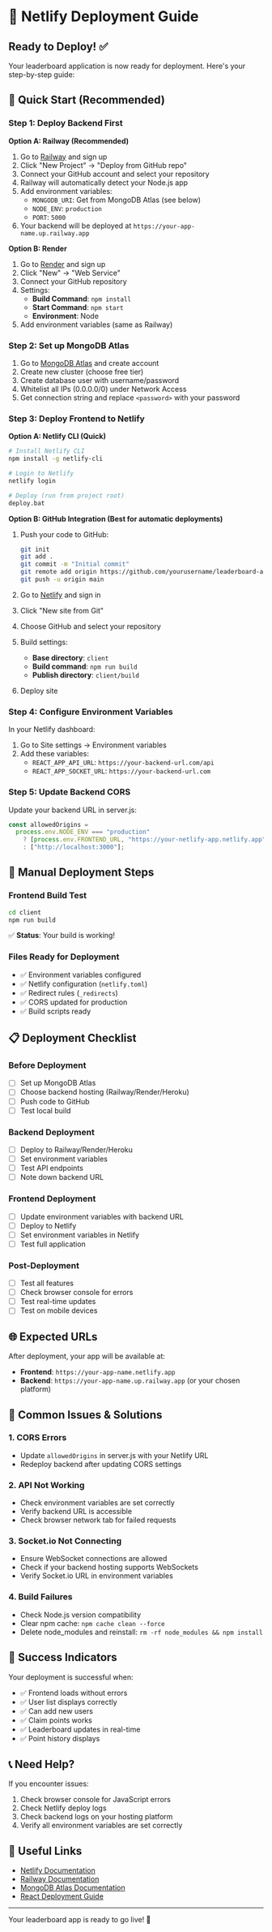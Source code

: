 # 🚀 Netlify Deployment Guide

## Ready to Deploy! ✅

Your leaderboard application is now ready for deployment. Here's your step-by-step guide:

## 🎯 Quick Start (Recommended)

### Step 1: Deploy Backend First

**Option A: Railway (Recommended)**

1. Go to [Railway](https://railway.app) and sign up
2. Click "New Project" → "Deploy from GitHub repo"
3. Connect your GitHub account and select your repository
4. Railway will automatically detect your Node.js app
5. Add environment variables:
   - `MONGODB_URI`: Get from MongoDB Atlas (see below)
   - `NODE_ENV`: `production`
   - `PORT`: `5000`
6. Your backend will be deployed at `https://your-app-name.up.railway.app`

**Option B: Render**

1. Go to [Render](https://render.com) and sign up
2. Click "New" → "Web Service"
3. Connect your GitHub repository
4. Settings:
   - **Build Command**: `npm install`
   - **Start Command**: `npm start`
   - **Environment**: Node
5. Add environment variables (same as Railway)

### Step 2: Set up MongoDB Atlas

1. Go to [MongoDB Atlas](https://cloud.mongodb.com) and create account
2. Create new cluster (choose free tier)
3. Create database user with username/password
4. Whitelist all IPs (0.0.0.0/0) under Network Access
5. Get connection string and replace `<password>` with your password

### Step 3: Deploy Frontend to Netlify

**Option A: Netlify CLI (Quick)**

```bash
# Install Netlify CLI
npm install -g netlify-cli

# Login to Netlify
netlify login

# Deploy (run from project root)
deploy.bat
```

**Option B: GitHub Integration (Best for automatic deployments)**

1. Push your code to GitHub:

   ```bash
   git init
   git add .
   git commit -m "Initial commit"
   git remote add origin https://github.com/yourusername/leaderboard-app.git
   git push -u origin main
   ```

2. Go to [Netlify](https://netlify.com) and sign in
3. Click "New site from Git"
4. Choose GitHub and select your repository
5. Build settings:
   - **Base directory**: `client`
   - **Build command**: `npm run build`
   - **Publish directory**: `client/build`
6. Deploy site

### Step 4: Configure Environment Variables

In your Netlify dashboard:

1. Go to Site settings → Environment variables
2. Add these variables:
   - `REACT_APP_API_URL`: `https://your-backend-url.com/api`
   - `REACT_APP_SOCKET_URL`: `https://your-backend-url.com`

### Step 5: Update Backend CORS

Update your backend URL in server.js:

```javascript
const allowedOrigins =
  process.env.NODE_ENV === "production"
    ? [process.env.FRONTEND_URL, "https://your-netlify-app.netlify.app"]
    : ["http://localhost:3000"];
```

## 🔧 Manual Deployment Steps

### Frontend Build Test

```bash
cd client
npm run build
```

✅ **Status**: Your build is working!

### Files Ready for Deployment

- ✅ Environment variables configured
- ✅ Netlify configuration (`netlify.toml`)
- ✅ Redirect rules (`_redirects`)
- ✅ CORS updated for production
- ✅ Build scripts ready

## 📋 Deployment Checklist

### Before Deployment

- [ ] Set up MongoDB Atlas
- [ ] Choose backend hosting (Railway/Render/Heroku)
- [ ] Push code to GitHub
- [ ] Test local build

### Backend Deployment

- [ ] Deploy to Railway/Render/Heroku
- [ ] Set environment variables
- [ ] Test API endpoints
- [ ] Note down backend URL

### Frontend Deployment

- [ ] Update environment variables with backend URL
- [ ] Deploy to Netlify
- [ ] Set environment variables in Netlify
- [ ] Test full application

### Post-Deployment

- [ ] Test all features
- [ ] Check browser console for errors
- [ ] Test real-time updates
- [ ] Test on mobile devices

## 🌐 Expected URLs

After deployment, your app will be available at:

- **Frontend**: `https://your-app-name.netlify.app`
- **Backend**: `https://your-app-name.up.railway.app` (or your chosen platform)

## 🚨 Common Issues & Solutions

### 1. CORS Errors

- Update `allowedOrigins` in server.js with your Netlify URL
- Redeploy backend after updating CORS settings

### 2. API Not Working

- Check environment variables are set correctly
- Verify backend URL is accessible
- Check browser network tab for failed requests

### 3. Socket.io Not Connecting

- Ensure WebSocket connections are allowed
- Check if your backend hosting supports WebSockets
- Verify Socket.io URL in environment variables

### 4. Build Failures

- Check Node.js version compatibility
- Clear npm cache: `npm cache clean --force`
- Delete node_modules and reinstall: `rm -rf node_modules && npm install`

## 🎉 Success Indicators

Your deployment is successful when:

- ✅ Frontend loads without errors
- ✅ User list displays correctly
- ✅ Can add new users
- ✅ Claim points works
- ✅ Leaderboard updates in real-time
- ✅ Point history displays

## 📞 Need Help?

If you encounter issues:

1. Check browser console for JavaScript errors
2. Check Netlify deploy logs
3. Check backend logs on your hosting platform
4. Verify all environment variables are set correctly

## 🔗 Useful Links

- [Netlify Documentation](https://docs.netlify.com/)
- [Railway Documentation](https://docs.railway.app/)
- [MongoDB Atlas Documentation](https://docs.atlas.mongodb.com/)
- [React Deployment Guide](https://create-react-app.dev/docs/deployment/)

---

Your leaderboard app is ready to go live! 🚀
